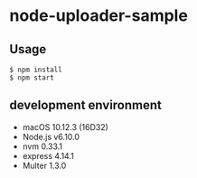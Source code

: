 # node-uploader-sample
## Usage

```
$ npm install
$ npm start
```

## development environment 
- macOS 10.12.3 (16D32)
- Node.js v6.10.0
- nvm 0.33.1
- express 4.14.1
- Multer 1.3.0
